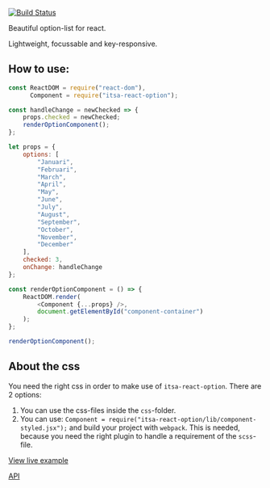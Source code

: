 [![Build Status](https://travis-ci.org/ItsAsbreuk/itsa-react-option.svg?branch=master)](https://travis-ci.org/ItsAsbreuk/itsa-react-option)

Beautiful option-list for react.

Lightweight, focussable and key-responsive.

## How to use:

```js
const ReactDOM = require("react-dom"),
      Component = require("itsa-react-option");

const handleChange = newChecked => {
    props.checked = newChecked;
    renderOptionComponent();
};

let props = {
    options: [
        "Januari",
        "Februari",
        "March",
        "April",
        "May",
        "June",
        "July",
        "August",
        "September",
        "October",
        "November",
        "December"
    ],
    checked: 3,
    onChange: handleChange
};

const renderOptionComponent = () => {
    ReactDOM.render(
        <Component {...props} />,
        document.getElementById("component-container")
    );
};

renderOptionComponent();
```

## About the css

You need the right css in order to make use of `itsa-react-option`. There are 2 options:

1. You can use the css-files inside the `css`-folder.
2. You can use: `Component = require("itsa-react-option/lib/component-styled.jsx");` and build your project with `webpack`. This is needed, because you need the right plugin to handle a requirement of the `scss`-file.


[View live example](http://projects.itsasbreuk.nl/react-components/itsa-option/component.html)

[API](http://projects.itsasbreuk.nl/react-components/itsa-option/api/)